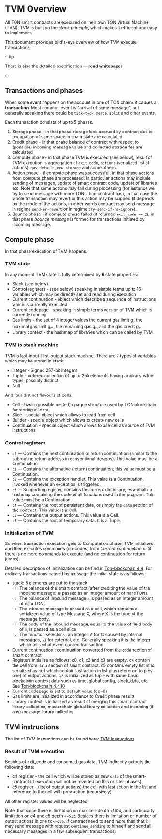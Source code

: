 # TVM Overview

All TON smart contracts are executed on their own TON Virtual Machine (TVM). TVM is built on the _stack principle_, which makes it efficient and easy to implement.


This document provides bird's-eye overview of how TVM execute transactions.

:::tip

There is also the detailed specification — [**read whitepaper**](https://ton-blockchain.github.io/docs/tvm.pdf).

:::

## Transactions and phases
When some event happens on the account in one of TON chains it causes a **transaction**.  Most common event is "arrival of some message", but generally speaking there could be `tick-tock`, `merge`, `split` and other events.

Each transaction consists of up to 5 phases.
1. Storage phase - in that phase storage fees accrued by contract due to occupation of some space in chain state are calculated
2. Credit phase - in that phase balance of contract with respect to (possible) incoming message value and collected storage fee are calculated
3. Compute phase - in that phase TVM is executed (see below), result of TVM execution is aggregation of `exit_code`, `actions` (serialized list of actions), `gas_details`, `new_storage` and some others.
4. Action phase - if compute phase was successful, in that phase `actions` from compute phase are processed. In particular actions may include sending of messages, update of smart contract code, update of libraries etc. Note that some actions may fail during processing (for instance we try to send message with more TONs than contract has), in that case the whole transaction may revert or this action may be scipped (it depends on the mode of the actions, in other words contract may send message in regime `send-or-revert` or in regime `try-send-if-no-ignore`).
5. Bounce phase - if compute phase failed (it returned `exit_code >= 2`), in that phase _bounce message_ is formed for transactions initiated by incoming message.

## Compute phase
In that phase execution of TVM happens.

### TVM state
In any moment TVM state is fully determined by 6 state properties:
* Stack (see below)
* Control registers - (see below) speaking in simple terms up to 16 variables which may be directly set and read during execution
* Current continuation - object which describe a sequence of instructions which is currently executed
* Current codepage - speaking in simple terms version of TVM which is currently running
* Gas limits - the set of 4 integer values the current gas limit g<sub>l</sub>, the maximal gas limit g<sub>m</sub>, the remaining gas g<sub>r</sub>, and the gas credit g<sub>c</sub>
* Library context - the hashmap of libraries which can be called by TVM 

### TVM is stack machine
TVM is last-input-first-output stack machine. There are 7 types of variables which may be stored in stack:
* Integer - Signed 257-bit integers
* Tuple - ordered collection of up to 255 elements having arbitrary value types, possibly distinct.
* Null

And four distinct flavours of cells:
* Cell - basic (possible nested) opaque structure used by TON blockchain for storing all data
* Slice - special object which allows to read from cell
* Builder - special object which allows to create new cells
* Continuation - special object which allows to use cell as source of TVM instructions

### Control registers
* `c0` — Contains the next continuation or return continuation (similar to the subroutine return address in conventional designs). This value must be a Continuation.
* `c1` — Contains the alternative (return) continuation; this value must be a Continuation. 
* `c2` — Contains the exception handler. This value is a Continuation, invoked whenever an exception is triggered.
* `c3` — Supporting register, contains the current dictionary, essentially a hashmap containing the code of all functions used in the program. This value must be a Continuation. 
* `c4` — Contains the root of persistent data, or simply the `data` section of the contract. This value is a Cell.
* `c5` — Contains the output actions. This value is a Cell.
* `c7` — Contains the root of temporary data. It is a Tuple.

### Initialization of TVM
So when transaction execution gets to Computation phase, TVM initialises and then executes commands (op-codes) from _Current continuation_ until there is no more commands to execute (and no continuation for return jumps).

Detailed description of initialization can be find in [Ton-blockchain 4.4](https://ton-blockchain.github.io/docs/tblkch.pdf).
For ordinary transactions caused by message the initial state is as follows:
* stack: 5 elements are put to the stack
    * The balance of the smart contract (after crediting the value of the inbound message) is passed as an Integer amount of nanoTONs.
    * The balance of inbound message `m` is passed as an Integer amount of nanoTONs.
    * The inbound message is passed as a cell, which contains a serialized value of type Message X, where X is the type of the message body.
    * The body of the inbound message, equal to the value of field body of `m`, is passed as a cell slice
    * The function selector `s`, an Integer: `0` for tx caused by internal messages, `-1` for external, etc. Generally speaking it is the integer which tells what event caused transaction
 * Current continuation : continuation converted from the `code` section of smart contract
 * Registers initialise as follows: c0, c1, c2 and c3 are empty. c4 contain the cell from `data` section of smart contract. c5 contains empty list (it is serialized as cell which contain last action in list plus reference to prev one) of output actions. c7 is initialized as tuple with some basic blockchain context data such as time, global config, block_data, etc. See [Ton-blockchain 4.4.10](https://ton-blockchain.github.io/docs/tblkch.pdf)
 * Current codepage is set to default value (cp=0)
 * Gas limits are initialized in accordance to Credit phase results
 * Library context is initialized as result of merging this smart contract library collection, masterchain global library collection and incoming (if any) message library collection

## TVM instructions

The list of TVM instructions can be found here: [TVM instructions](/develop/smart-contracts/tvm-instructions/instructions.md).

### Result of TVM execution
Besides of exit_code and consumed gas data, TVM indirectly outputs the following data:
* c4 register - the cell which will be stored as new `data` of the smart-contract (if execution will not be reverted on this or later phases)
* c5 register - (list of output actions) the cell with last action in the list and reference to the cell with prev action (recursively)

All other register values will be neglected.

Note, that since there is limitation on max cell-depth `<1024`, and particularly limitation on c4 and c5 depth `<=512`. Besides there is limitation on number of output actions in one tx `<=255`. If contract need to send more than that it may send message with request `continue_sending` to himself and send all necessary messages in a few subsequent transactions.
